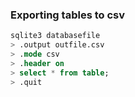 ### Exporting tables to csv

```SQL
sqlite3 databasefile
> .output outfile.csv
> .mode csv
> .header on
> select * from table;
> .quit
```
